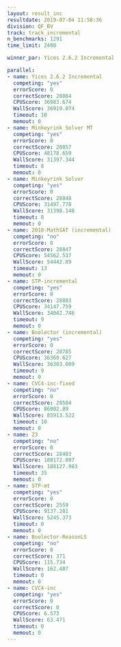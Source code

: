 ```yaml
---
layout: result_inc
resultdate: 2019-07-04 11:58:36
division: QF_BV
track: track_incremental
n_benchmarks: 1291
time_limit: 2400

winner_par: Yices 2.6.2 Incremental

parallel:
- name: Yices 2.6.2 Incremental
  competing: "yes"
  errorScore: 0
  correctScore: 28864
  CPUScore: 36983.674
  WallScore: 36919.074
  timeout: 10
  memout: 0
- name: Minkeyrink Solver MT
  competing: "yes"
  errorScore: 0
  correctScore: 28857
  CPUScore: 48178.659
  WallScore: 31397.344
  timeout: 8
  memout: 0
- name: Minkeyrink Solver
  competing: "yes"
  errorScore: 0
  correctScore: 28848
  CPUScore: 31497.778
  WallScore: 31398.148
  timeout: 8
  memout: 0
- name: 2018-MathSAT (incremental)
  competing: "no"
  errorScore: 0
  correctScore: 28847
  CPUScore: 54562.537
  WallScore: 54442.89
  timeout: 13
  memout: 0
- name: STP-incremental
  competing: "yes"
  errorScore: 0
  correctScore: 28803
  CPUScore: 34147.759
  WallScore: 34042.746
  timeout: 9
  memout: 0
- name: Boolector (incremental)
  competing: "yes"
  errorScore: 0
  correctScore: 28785
  CPUScore: 36369.627
  WallScore: 36303.009
  timeout: 9
  memout: 0
- name: CVC4-inc-fixed
  competing: "no"
  errorScore: 0
  correctScore: 28504
  CPUScore: 86002.89
  WallScore: 85913.522
  timeout: 10
  memout: 0
- name: Z3
  competing: "no"
  errorScore: 0
  correctScore: 28403
  CPUScore: 188172.007
  WallScore: 188127.983
  timeout: 35
  memout: 0
- name: STP-mt
  competing: "yes"
  errorScore: 0
  correctScore: 2559
  CPUScore: 9137.281
  WallScore: 5245.373
  timeout: 0
  memout: 0
- name: Boolector-ReasonLS
  competing: "no"
  errorScore: 0
  correctScore: 371
  CPUScore: 115.734
  WallScore: 162.487
  timeout: 0
  memout: 0
- name: CVC4-inc
  competing: "yes"
  errorScore: 0
  correctScore: 0
  CPUScore: 6.573
  WallScore: 63.471
  timeout: 0
  memout: 0
---
```

